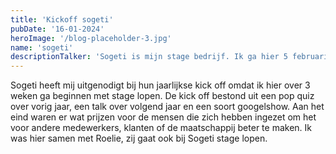 ```yaml
---
title: 'Kickoff sogeti'
pubDate: '16-01-2024'
heroImage: '/blog-placeholder-3.jpg'
name: 'sogeti'
descriptionTalker: 'Sogeti is mijn stage bedrijf. Ik ga hier 5 februari beginnen met stage lopen. Het is een groot bedrijf dat voor andere bedrijven hun processen automatiseerd.'
---
```


Sogeti heeft mij uitgenodigt bij hun jaarlijkse kick off omdat ik hier over 3 weken ga beginnen met stage lopen. 
De kick off bestond uit een pop quiz over vorig jaar, een talk over volgend jaar en een soort googelshow. Aan het eind waren er wat prijzen voor de mensen die zich hebben ingezet om het voor andere medewerkers, klanten of de maatschappij beter te maken.
Ik was hier samen met Roelie, zij gaat ook bij Sogeti stage lopen. 
